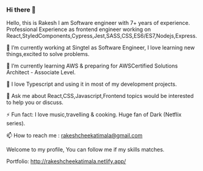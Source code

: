 ### Hi there 👋
Hello, this is Rakesh I am Software engineer with 7+ years of experience. Professional Experience as frontend engineer working on React,StyledComponents,Cypress,Jest,SASS,CSS,ES6/ES7,Nodejs,Express.   

🔭 I’m currently working at Singtel as Software Engineer, I love learning new things,excited to solve problems.

🌱 I’m currently learning AWS & preparing for AWSCertified Solutions Architect - Associate Level.

🌱 I love Typescript and using it in most of my development projects. 

💬 Ask me about React,CSS,Javascript,Frontend topics would be interested to help you or discuss. 

⚡ Fun fact: I love music,travelling & cooking. Huge fan of Dark (Netflix series). 

📫 How to reach me : rakeshcheekatimala@gmail.com

Welcome to my profile, You can follow me if my skills matches.

Portfolio: http://rakeshcheekatimala.netlify.app/
<!--
**rakeshcheekatimala/rakeshcheekatimala** is a ✨ _special_ ✨ repository because its `README.md` (this file) appears on your GitHub profile.

Here are some ideas to get you started:

- 🔭 I’m currently working on ...
- 🌱 I’m currently learning ...
- 👯 I’m looking to collaborate on ...
- 🤔 I’m looking for help with ...
- 💬 Ask me about ...
- 📫 How to reach me: ...
- 😄 Pronouns: ...
- ⚡ Fun fact: ...
-->
